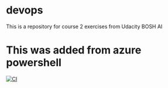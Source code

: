 # devops
This is a repository for course 2 exercises from Udacity BOSH AI

# This was added from azure powershell

[![CI](https://github.com/shohrab-uddin/github-course2/actions/workflows/main.yml/badge.svg)](https://github.com/shohrab-uddin/github-course2/actions/workflows/main.yml)
